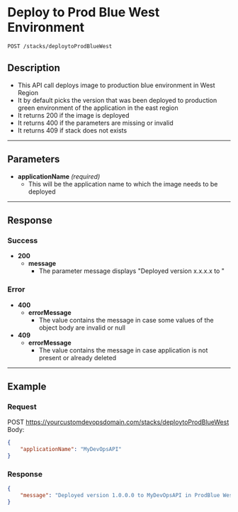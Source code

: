# **Deploy to Prod Blue West Environment**
    POST /stacks/deploytoProdBlueWest

## **Description**
- This API call deploys image to production blue environment in West Region
- It by default picks the version that was been deployed to production green environment of the application in the east region
- It returns 200 if the image is deployed
- It returns 400 if the parameters are missing or invalid
- It returns 409 if stack does not exists

***
## **Parameters**
- **applicationName** _(required)_
   - This will be the application name to which the image needs to be deployed
***
## **Response**
### Success
- **200**
   - **message**
      - The parameter message displays "Deployed version x.x.x.x to <applicationName>"
### Error
- **400**
  - **errorMessage**
    - The value contains the message in case some values of the object body are invalid or null
- **409**
  - **errorMessage**
    - The value contains the message in case application is not present or already deleted

***
## **Example**
### Request
POST https://yourcustomdevopsdomain.com/stacks/deploytoProdBlueWest
Body:
``` json
{
	"applicationName": "MyDevOpsAPI"
}
```
### Response
``` json
{
    "message": "Deployed version 1.0.0.0 to MyDevOpsAPI in ProdBlue West Environment"
}
```